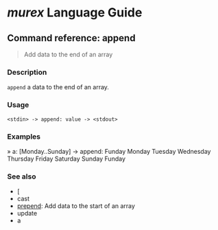 # _murex_ Language Guide

## Command reference: append

> Add data to the end of an array

### Description

`append` a data to the end of an array.

### Usage

    <stdin> -> append: value -> <stdout>

### Examples

  » a: [Monday..Sunday] -> append: Funday
  Monday
  Tuesday
  Wednesday
  Thursday
  Friday
  Saturday
  Sunday
  Funday

### See also

* [
* cast
* [prepend](prepend.md): Add data to the start of an array
* update
* a
